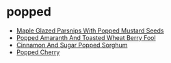 # popped

 * [Maple Glazed Parsnips With Popped Mustard Seeds](index/m/maple-glazed-parsnips-with-popped-mustard-seeds-104724.json)
 * [Popped Amaranth And Toasted Wheat Berry Fool](index/p/popped-amaranth-and-toasted-wheat-berry-fool-51123000.json)
 * [Cinnamon And Sugar Popped Sorghum](index/c/cinnamon-and-sugar-popped-sorghum.json)
 * [Popped Cherry](index/p/popped-cherry.json)
